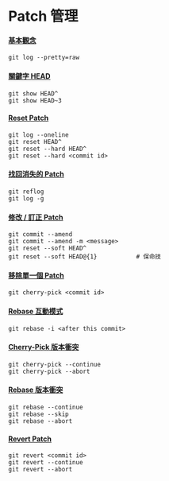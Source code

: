 # Patch 管理

#### [基本觀念](basic.md)

    git log --pretty=raw

#### [關鍵字 HEAD](head.md)

    git show HEAD^
    git show HEAD~3

#### [Reset Patch](reset.md)

    git log --oneline
    git reset HEAD^
    git reset --hard HEAD^
    git reset --hard <commit id>

#### [找回消失的 Patch](reflog.md)

    git reflog
    git log -g

#### [修改 / 訂正 Patch](amend.md)

    git commit --amend
    git commit --amend -m <message>
    git reset --soft HEAD^
    git reset --soft HEAD@{1}           # 保命技

#### [移除單一個 Patch](remove_a_patch.md)

    git cherry-pick <commit id>

#### [Rebase 互動模式](rebase_interactive.md)

    git rebase -i <after this commit>

#### [Cherry-Pick 版本衝突](cherry_pick_conflict.md)

    git cherry-pick --continue
    git cherry-pick --abort

#### [Rebase 版本衝突](rebase_conflict.md)

    git rebase --continue
    git rebase --skip
    git rebase --abort

#### [Revert Patch](revert.md)

    git revert <commit id>
    git revert --continue
    git revert --abort
